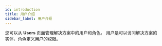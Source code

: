```yaml
---
id: introduction
title: 用户介绍
sidebar_label: 用户介绍
---
```


您可以从 **Users** 页面管理解决方案中的用户和角色。 用户是可以访问解决方案的实体，角色定义用户的权限。
